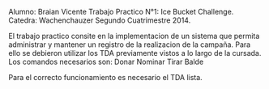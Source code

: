 Alumno: Braian Vicente
Trabajo Practico N°1: Ice Bucket Challenge.
Catedra: Wachenchauzer
Segundo Cuatrimestre 2014.

El trabajo practico consite en la implementacion de un sistema que permita administrar y mantener un registro de la realizacion de la campaña. Para ello se debieron utilizar los TDA previamente vistos a lo largo de la cursada.
Los comandos necesarios son:
	Donar
	Nominar
	Tirar Balde

Para el correcto funcionamiento es necesario el TDA lista.
